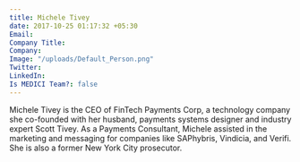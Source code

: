 ```yaml
---
title: Michele Tivey
date: 2017-10-25 01:17:32 +05:30
Email: 
Company Title: 
Company: 
Image: "/uploads/Default_Person.png"
Twitter: 
LinkedIn: 
Is MEDICI Team?: false
---
```


Michele Tivey is the CEO of FinTech Payments Corp, a technology company she co-founded with her husband, payments systems designer and industry expert Scott Tivey. As a Payments Consultant, Michele assisted in the marketing and messaging for companies like SAPhybris, Vindicia, and Verifi. She is also a former New York City prosecutor.